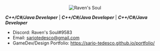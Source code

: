 <!-- ### Raven's Soul -->
<!-- ** Raven's Soul ** -->
<p align="center">
   <img src="" alt="Raven's Soul"/>
</p>

***C++/C#/Java Developer*** | ***C++/C#/Java Developer*** | ***C++/C#/Java Developer***
<!--
- About: 
- Blog: 
- Telegram: [@]() -->
- Discord: Raven's Soul#9583
- Email: [sariotedesco@gmail.com](mailto:sariotedesco@gmail.com)
- GameDev/Design Portfolio: https://sario-tedesco.github.io/portfolio/


